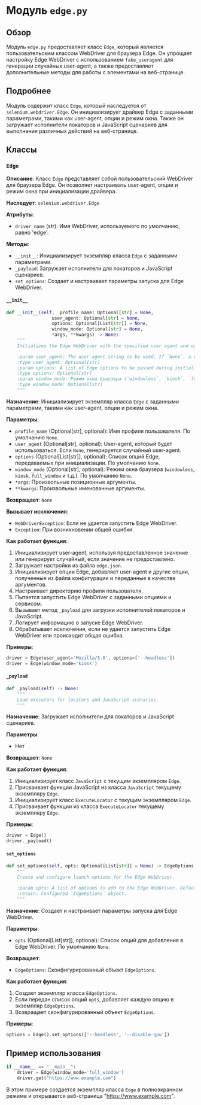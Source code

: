 # Модуль `edge.py`

## Обзор

Модуль `edge.py` предоставляет класс `Edge`, который является пользовательским классом WebDriver для браузера Edge. Он упрощает настройку Edge WebDriver с использованием `fake_useragent` для генерации случайных user-agent, а также предоставляет дополнительные методы для работы с элементами на веб-странице.

## Подробнее

Модуль содержит класс `Edge`, который наследуется от `selenium.webdriver.Edge`. Он инициализирует драйвер Edge с заданными параметрами, такими как user-agent, опции и режим окна. Также он загружает исполнители локаторов и JavaScript сценариев для выполнения различных действий на веб-странице.

## Классы

### `Edge`

**Описание**: Класс `Edge` представляет собой пользовательский WebDriver для браузера Edge. Он позволяет настраивать user-agent, опции и режим окна при инициализации драйвера.

**Наследует**: `selenium.webdriver.Edge`

**Атрибуты**:
- `driver_name` (str): Имя WebDriver, используемого по умолчанию, равно 'edge'.

**Методы**:
- `__init__`: Инициализирует экземпляр класса `Edge` с заданными параметрами.
- `_payload`: Загружает исполнители для локаторов и JavaScript сценариев.
- `set_options`: Создает и настраивает параметры запуска для Edge WebDriver.

#### `__init__`

```python
def __init__(self,  profile_name: Optional[str] = None,
                 user_agent: Optional[str] = None,
                 options: Optional[List[str]] = None,
                 window_mode: Optional[str] = None,
                 *args, **kwargs) -> None:
    """
    Initializes the Edge WebDriver with the specified user agent and options.

    :param user_agent: The user-agent string to be used. If `None`, a random user agent is generated.
    :type user_agent: Optional[str]
    :param options: A list of Edge options to be passed during initialization.
    :type options: Optional[str]
    :param window_mode: Режим окна браузера (`windowless`, `kiosk`, `full_window` и т.д.)
    :type window_mode: Optional[str]
    """
```

**Назначение**: Инициализирует экземпляр класса `Edge` с заданными параметрами, такими как user-agent, опции и режим окна.

**Параметры**:
- `profile_name` (Optional[str], optional): Имя профиля пользователя. По умолчанию `None`.
- `user_agent` (Optional[str], optional): User-agent, который будет использоваться. Если `None`, генерируется случайный user-agent.
- `options` (Optional[List[str]], optional): Список опций Edge, передаваемых при инициализации. По умолчанию `None`.
- `window_mode` (Optional[str], optional): Режим окна браузера (`windowless`, `kiosk`, `full_window` и т.д.). По умолчанию `None`.
- `*args`: Произвольные позиционные аргументы.
- `**kwargs`: Произвольные именованные аргументы.

**Возвращает**: `None`

**Вызывает исключения**:
- `WebDriverException`: Если не удается запустить Edge WebDriver.
- `Exception`: При возникновении общей ошибки.

**Как работает функция**:
1. Инициализирует user-agent, используя предоставленное значение или генерирует случайный, если значение не предоставлено.
2. Загружает настройки из файла `edge.json`.
3. Инициализирует опции Edge, добавляет user-agent и другие опции, полученные из файла конфигурации и переданные в качестве аргументов.
4. Настраивает директорию профиля пользователя.
5. Пытается запустить Edge WebDriver с заданными опциями и сервисом.
6. Вызывает метод `_payload` для загрузки исполнителей локаторов и JavaScript.
7. Логирует информацию о запуске Edge WebDriver.
8. Обрабатывает исключения, если не удается запустить Edge WebDriver или происходит общая ошибка.

**Примеры**:
```python
driver = Edge(user_agent='Mozilla/5.0', options=['--headless'])
driver = Edge(window_mode='kiosk')
```

#### `_payload`

```python
def _payload(self) -> None:
    """
    Load executors for locators and JavaScript scenarios.
    """
```

**Назначение**: Загружает исполнители для локаторов и JavaScript сценариев.

**Параметры**:
- Нет

**Возвращает**: `None`

**Как работает функция**:
1. Инициализирует класс `JavaScript` с текущим экземпляром `Edge`.
2. Присваивает функции JavaScript из класса `JavaScript` текущему экземпляру `Edge`.
3. Инициализирует класс `ExecuteLocator` с текущим экземпляром `Edge`.
4. Присваивает функции из класса `ExecuteLocator` текущему экземпляру `Edge`.

**Примеры**:
```python
driver = Edge()
driver._payload()
```

#### `set_options`

```python
def set_options(self, opts: Optional[List[str]] = None) -> EdgeOptions:  
    """  
    Create and configure launch options for the Edge WebDriver.  

    :param opts: A list of options to add to the Edge WebDriver. Defaults to `None`.  
    :return: Configured `EdgeOptions` object.  
    """
```

**Назначение**: Создает и настраивает параметры запуска для Edge WebDriver.

**Параметры**:
- `opts` (Optional[List[str]], optional): Список опций для добавления в Edge WebDriver. По умолчанию `None`.

**Возвращает**:
- `EdgeOptions`: Сконфигурированный объект `EdgeOptions`.

**Как работает функция**:
1. Создает экземпляр класса `EdgeOptions`.
2. Если передан список опций `opts`, добавляет каждую опцию в экземпляр `EdgeOptions`.
3. Возвращает сконфигурированный объект `EdgeOptions`.

**Примеры**:
```python
options = Edge().set_options(['--headless', '--disable-gpu'])
```

## Пример использования

```python
if __name__ == "__main__":
    driver = Edge(window_mode='full_window')
    driver.get("https://www.example.com")
```

В этом примере создается экземпляр класса `Edge` в полноэкранном режиме и открывается веб-страница "https://www.example.com".
